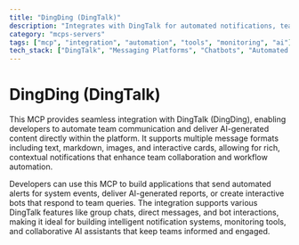 ```yaml
---
title: "DingDing (DingTalk)"
description: "Integrates with DingTalk for automated notifications, team alerts, and AI-generated content delivery through various message formats."
category: "mcps-servers"
tags: ["mcp", "integration", "automation", "tools", "monitoring", "ai"]
tech_stack: ["DingTalk", "Messaging Platforms", "Chatbots", "Automated Notifications", "Team Collaboration"]
---
```


# DingDing (DingTalk)

This MCP provides seamless integration with DingTalk (DingDing), enabling developers to automate team communication and deliver AI-generated content directly within the platform. It supports multiple message formats including text, markdown, images, and interactive cards, allowing for rich, contextual notifications that enhance team collaboration and workflow automation.

Developers can use this MCP to build applications that send automated alerts for system events, deliver AI-generated reports, or create interactive bots that respond to team queries. The integration supports various DingTalk features like group chats, direct messages, and bot interactions, making it ideal for building intelligent notification systems, monitoring tools, and collaborative AI assistants that keep teams informed and engaged.
